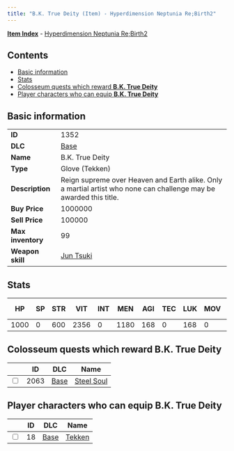 ```yaml
---
title: "B.K. True Deity (Item) - Hyperdimension Neptunia Re;Birth2"
---
```


[**Item Index**](/neptunia/rb2/item/index.html) - [Hyperdimension Neptunia Re;Birth2](/neptunia/rb2)

## Contents

- [Basic information](#basic-information)
- [Stats](#stats)
- [Colosseum quests which reward **B.K. True Deity**](#colosseum-quests-which-reward-bk-true-deity)
- [Player characters who can equip **B.K. True Deity**](#player-characters-who-can-equip-bk-true-deity)

## Basic information

|   |   |
| -- | -- |
| **ID** | 1352 |
| **DLC** | [Base](/neptunia/rb2/dlc/0-base.html) |
| **Name** | B.K. True Deity |
| **Type** | Glove (Tekken) |
| **Description** | Reign supreme over Heaven and Earth alike. Only a martial artist who none can challenge may be awarded this title. |
| **Buy Price** | 1000000 |
| **Sell Price** | 100000 |
| **Max inventory** | 99 |
| **Weapon skill** | [Jun Tsuki](/neptunia/rb2/skill/0-2303-jun-tsuki.html) |

## Stats

| HP | SP | STR | VIT | INT | MEN | AGI | TEC | LUK | MOV | Fire res. | Ice res. | Wind res. | Lightning res. |
| -- | -- | --- | --- | --- | --- | --- | --- | --- | --- | --------- | -------- | --------- | -------------- |
| 1000 | 0 | 600 | 2356 | 0 | 1180 | 168 | 0 | 168 | 0 | 0 | 0 | 0 | 0 |

## Colosseum quests which reward **B.K. True Deity**

|    | ID | DLC | Name |
| -- | -- | --- | ---- |
| <input type="checkbox" id="rb2-colosseum-0-2063" class="trackbox" /> | 2063 | [Base](/neptunia/rb2/dlc/0-base.html) | [Steel Soul](/neptunia/rb2/colosseum/0-2063-steel-soul.html) |

## Player characters who can equip **B.K. True Deity**

|    | ID | DLC | Name |
| -- | -- | --- | ---- |
| <input type="checkbox" id="rb2-player-0-18" class="trackbox" /> | 18 | [Base](/neptunia/rb2/dlc/0-base.html) | [Tekken](/neptunia/rb2/player/0-18-tekken.html) |